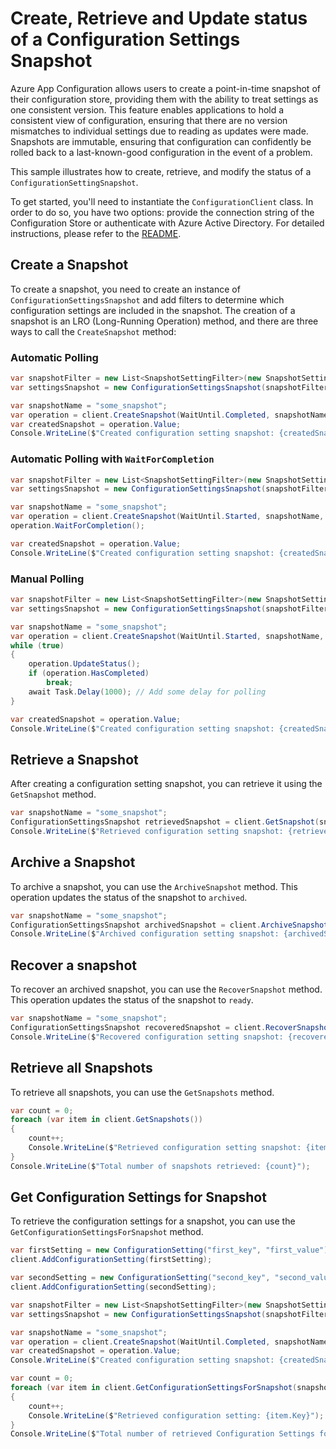# Create, Retrieve and Update status of a Configuration Settings Snapshot

Azure App Configuration allows users to create a point-in-time snapshot of their configuration store, providing them with the ability to treat settings as one consistent version. This feature enables applications to hold a consistent view of configuration, ensuring that there are no version mismatches to individual settings due to reading as updates were made.  Snapshots are immutable, ensuring that configuration can confidently be rolled back to a last-known-good configuration in the event of a problem. 

This sample illustrates how to create, retrieve, and modify the status of a `ConfigurationSettingSnapshot`.

To get started, you'll need to instantiate the `ConfigurationClient` class. In order to do so, you have two options: provide the connection string of the Configuration Store or authenticate with Azure Active Directory. For detailed instructions, please refer to the [README](https://github.com/Azure/azure-sdk-for-net/blob/main/sdk/appconfiguration/Azure.Data.AppConfiguration/README.md#authenticate-the-client).

## Create a Snapshot

To create a snapshot, you need to create an instance of `ConfigurationSettingsSnapshot` and add filters to determine which configuration settings are included in the snapshot. The creation of a snapshot is an LRO (Long-Running Operation) method, and there are three ways to call the `CreateSnapshot` method:

### Automatic Polling

```C# Snippet:AzConfigSample11_CreateSnapshot_AutomaticPolling
var snapshotFilter = new List<SnapshotSettingFilter>(new SnapshotSettingFilter[] { new SnapshotSettingFilter("some_key") });
var settingsSnapshot = new ConfigurationSettingsSnapshot(snapshotFilter);

var snapshotName = "some_snapshot";
var operation = client.CreateSnapshot(WaitUntil.Completed, snapshotName, settingsSnapshot);
var createdSnapshot = operation.Value;
Console.WriteLine($"Created configuration setting snapshot: {createdSnapshot.Name}, Status: {createdSnapshot.Status}");
```

### Automatic Polling with `WaitForCompletion`

```C# Snippet:AzConfigSample11_CreateSnapshot_AutomaticPollingLater
var snapshotFilter = new List<SnapshotSettingFilter>(new SnapshotSettingFilter[] { new SnapshotSettingFilter("some_key") });
var settingsSnapshot = new ConfigurationSettingsSnapshot(snapshotFilter);

var snapshotName = "some_snapshot";
var operation = client.CreateSnapshot(WaitUntil.Started, snapshotName, settingsSnapshot);
operation.WaitForCompletion();

var createdSnapshot = operation.Value;
Console.WriteLine($"Created configuration setting snapshot: {createdSnapshot.Name}, status: {createdSnapshot.Status}");
```

### Manual Polling

```C# Snippet:AzConfigSample11_CreateSnapshot_ManualPolling
var snapshotFilter = new List<SnapshotSettingFilter>(new SnapshotSettingFilter[] { new SnapshotSettingFilter("some_key") });
var settingsSnapshot = new ConfigurationSettingsSnapshot(snapshotFilter);

var snapshotName = "some_snapshot";
var operation = client.CreateSnapshot(WaitUntil.Started, snapshotName, settingsSnapshot);
while (true)
{
    operation.UpdateStatus();
    if (operation.HasCompleted)
        break;
    await Task.Delay(1000); // Add some delay for polling
}

var createdSnapshot = operation.Value;
Console.WriteLine($"Created configuration setting snapshot: {createdSnapshot.Name}, status: {createdSnapshot.Status}");
```

## Retrieve a Snapshot

After creating a configuration setting snapshot, you can retrieve it using the `GetSnapshot` method.

```C# Snippet:AzConfigSample11_GetSnapshot
var snapshotName = "some_snapshot";
ConfigurationSettingsSnapshot retrievedSnapshot = client.GetSnapshot(snapshotName);
Console.WriteLine($"Retrieved configuration setting snapshot: {retrievedSnapshot.Name}, status: {retrievedSnapshot.Status}");
```

## Archive a Snapshot

To archive a snapshot, you can use the `ArchiveSnapshot` method. This operation updates the status of the snapshot to `archived`.

```C# Snippet:AzConfigSample11_ArchiveSnapshot
var snapshotName = "some_snapshot";
ConfigurationSettingsSnapshot archivedSnapshot = client.ArchiveSnapshot(snapshotName);
Console.WriteLine($"Archived configuration setting snapshot: {archivedSnapshot.Name}, status: {archivedSnapshot.Status}");
```

## Recover a snapshot

To recover an archived snapshot, you can use the `RecoverSnapshot` method. This operation updates the status of the snapshot to `ready`.

```C# Snippet:AzConfigSample11_RecoverSnapshot
var snapshotName = "some_snapshot";
ConfigurationSettingsSnapshot recoveredSnapshot = client.RecoverSnapshot(snapshotName);
Console.WriteLine($"Recovered configuration setting snapshot: {recoveredSnapshot.Name}, status: {recoveredSnapshot.Status}");
```

## Retrieve all Snapshots

To retrieve all snapshots, you can use the `GetSnapshots` method.

```C# Snippet:AzConfigSample11_GetSnapshots
var count = 0;
foreach (var item in client.GetSnapshots())
{
    count++;
    Console.WriteLine($"Retrieved configuration setting snapshot: {item.Name}, status {item.Status}");
}
Console.WriteLine($"Total number of snapshots retrieved: {count}");
```

## Get Configuration Settings for Snapshot

To retrieve the configuration settings for a snapshot, you can use the `GetConfigurationSettingsForSnapshot` method.

```C# Snippet:AzConfigSample11_GetConfigurationSettingsForSnapshot
var firstSetting = new ConfigurationSetting("first_key", "first_value");
client.AddConfigurationSetting(firstSetting);

var secondSetting = new ConfigurationSetting("second_key", "second_value");
client.AddConfigurationSetting(secondSetting);

var snapshotFilter = new List<SnapshotSettingFilter>(new SnapshotSettingFilter[] { new SnapshotSettingFilter(firstSetting.Key), new SnapshotSettingFilter(secondSetting.Key) });
var settingsSnapshot = new ConfigurationSettingsSnapshot(snapshotFilter);

var snapshotName = "some_snapshot";
var operation = client.CreateSnapshot(WaitUntil.Completed, snapshotName, settingsSnapshot);
var createdSnapshot = operation.Value;
Console.WriteLine($"Created configuration setting snapshot: {createdSnapshot.Name}, Status: {createdSnapshot.Status}");

var count = 0;
foreach (var item in client.GetConfigurationSettingsForSnapshot(snapshotName))
{
    count++;
    Console.WriteLine($"Retrieved configuration setting: {item.Key}");
}
Console.WriteLine($"Total number of retrieved Configuration Settings for snapshot {snapshotName}: {count}");
```
